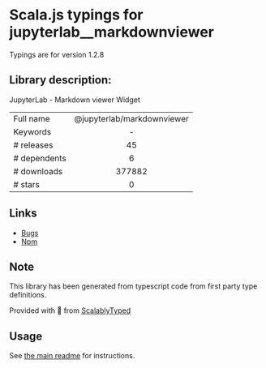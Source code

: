 
# Scala.js typings for jupyterlab__markdownviewer

Typings are for version 1.2.8

## Library description:
JupyterLab - Markdown viewer Widget

|                    |                 |
| ------------------ | :-------------: |
| Full name          | @jupyterlab/markdownviewer |
| Keywords           | - |
| # releases         | 45 |
| # dependents       | 6 |
| # downloads        | 377882 |
| # stars            | 0 |

## Links
- [Bugs](https://github.com/jupyterlab/jupyterlab/issues)
- [Npm](https://www.npmjs.com/package/%40jupyterlab%2Fmarkdownviewer)
    


## Note
This library has been generated from typescript code from first party type definitions.

Provided with :purple_heart: from [ScalablyTyped](https://github.com/oyvindberg/ScalablyTyped)

## Usage
See [the main readme](../../readme.md) for instructions.


